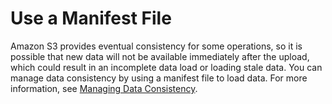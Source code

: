 # Use a Manifest File<a name="best-practices-preventing-load-data-errors"></a>

Amazon S3 provides eventual consistency for some operations, so it is possible that new data will not be available immediately after the upload, which could result in an incomplete data load or loading stale data\. You can manage data consistency by using a manifest file to load data\. For more information, see [Managing Data Consistency](managing-data-consistency.md)\.